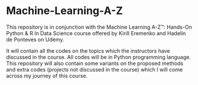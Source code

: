 # Machine-Learning-A-Z
This repository is in conjunction with the Machine Learning A-Z™: Hands-On Python & R In Data Science course offered by Kirill Eremenko and Hadelin de Ponteves on Udemy.

It will contain all the codes on the topics which the instructors have discussed in the course. All codes will be in Python programming language.
This repository will also contain some variants on the proposed methods and extra codes (projects not discussed in the course) which I will come across my journey of this course.
